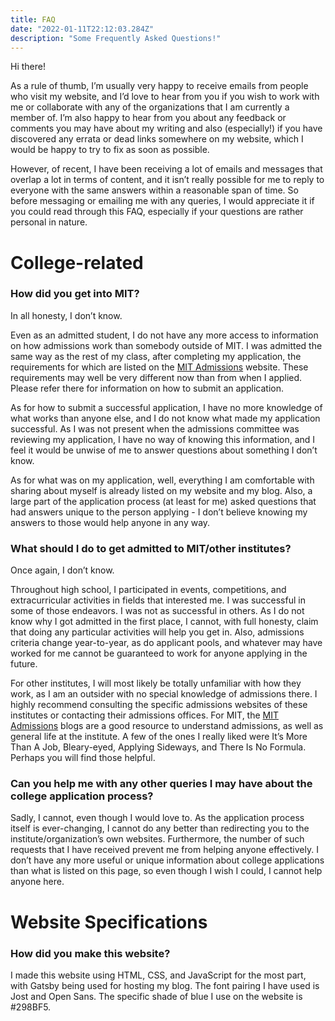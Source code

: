```yaml
---
title: FAQ
date: "2022-01-11T22:12:03.284Z"
description: "Some Frequently Asked Questions!"
---
```


Hi there!

As a rule of thumb, I’m usually very happy to receive emails from people who visit my website, and I’d love to hear from you if you wish to work with me or collaborate with any of the organizations that I am currently a member of. I’m also happy to hear from you about any feedback or comments you may have about my writing and also (especially!) if you have discovered any errata or dead links somewhere on my website, which I would be happy to try to fix as soon as possible.

However, of recent, I have been receiving a lot of emails and messages that overlap a lot in terms of content, and it isn’t really possible for me to reply to everyone with the same answers within a reasonable span of time. So before messaging or emailing me with any queries, I would appreciate it if you could read through this FAQ, especially if your questions are rather personal in nature.

# College-related

### How did you get into MIT?

In all honesty, I don’t know.

Even as an admitted student, I do not have any more access to information on how admissions work than somebody outside of MIT. I was admitted the same way as the rest of my class, after completing my application, the requirements for which are listed on the [MIT Admissions](https://mitadmissions.org/) website. These requirements may well be very different now than from when I applied. Please refer there for information on how to submit an application.

As for how to submit a successful application, I have no more knowledge of what works than anyone else, and I do not know what made my application successful. As I was not present when the admissions committee was reviewing my application, I have no way of knowing this information, and I feel it would be unwise of me to answer questions about something I don’t know.

As for what was on my application, well, everything I am comfortable with sharing about myself is already listed on my website and my blog. Also, a large part of the application process (at least for me) asked questions that had answers unique to the person applying - I don’t believe knowing my answers to those would help anyone in any way.

### What should I do to get admitted to MIT/other institutes?

Once again, I don’t know.

Throughout high school, I participated in events, competitions, and extracurricular activities in fields that interested me. I was successful in some of those endeavors. I was not as successful in others. As I do not know why I got admitted in the first place, I cannot, with full honesty, claim that doing any particular activities will help you get in. Also, admissions criteria change year-to-year, as do applicant pools, and whatever may have worked for me cannot be guaranteed to work for anyone applying in the future.

For other institutes, I will most likely be totally unfamiliar with how they work, as I am an outsider with no special knowledge of admissions there. I highly recommend consulting the specific admissions websites of these institutes or contacting their admissions offices. For MIT, the [MIT Admissions](https://mitadmissions.org/) blogs are a good resource to understand admissions, as well as general life at the institute. A few of the ones I really liked were It’s More Than A Job, Bleary-eyed, Applying Sideways, and There Is No Formula. Perhaps you will find those helpful.

### Can you help me with any other queries I may have about the college application process?

Sadly, I cannot, even though I would love to. As the application process itself is ever-changing, I cannot do any better than redirecting you to the institute/organization’s own websites. Furthermore, the number of such requests that I have received prevent me from helping anyone effectively. I don’t have any more useful or unique information about college applications than what is listed on this page, so even though I wish I could, I cannot help anyone here.

# Website Specifications

### How did you make this website?

I made this website using HTML, CSS, and JavaScript for the most part, with Gatsby being used for hosting my blog. The font pairing I have used is Jost and Open Sans. The specific shade of blue I use on the website is #298BF5.
